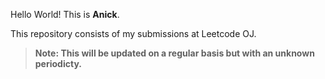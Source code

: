 
Hello World!
This is **Anick**.

This repository consists of my submissions at Leetcode OJ.

> **Note: This will be updated on a regular basis but with an unknown periodicty.**


